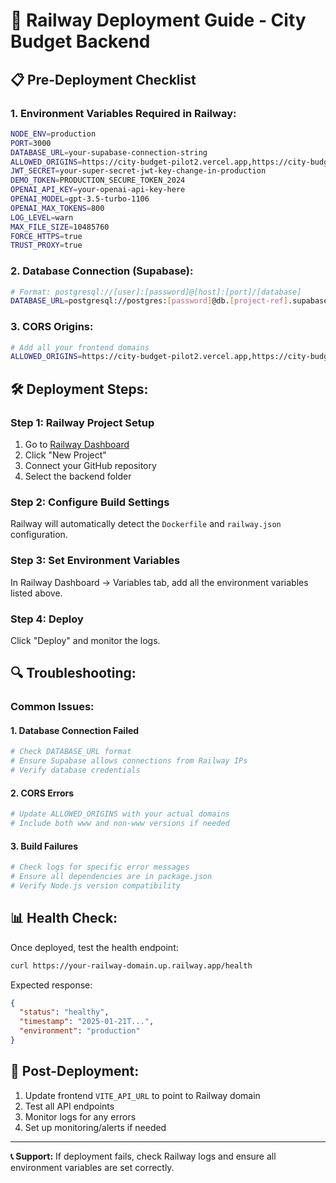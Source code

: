 # 🚀 Railway Deployment Guide - City Budget Backend

## 📋 **Pre-Deployment Checklist**

### 1. **Environment Variables Required in Railway:**
```bash
NODE_ENV=production
PORT=3000
DATABASE_URL=your-supabase-connection-string
ALLOWED_ORIGINS=https://city-budget-pilot2.vercel.app,https://city-budget-frontend-v2.vercel.app
JWT_SECRET=your-super-secret-jwt-key-change-in-production
DEMO_TOKEN=PRODUCTION_SECURE_TOKEN_2024
OPENAI_API_KEY=your-openai-api-key-here
OPENAI_MODEL=gpt-3.5-turbo-1106
OPENAI_MAX_TOKENS=800
LOG_LEVEL=warn
MAX_FILE_SIZE=10485760
FORCE_HTTPS=true
TRUST_PROXY=true
```

### 2. **Database Connection (Supabase):**
```bash
# Format: postgresql://[user]:[password]@[host]:[port]/[database]
DATABASE_URL=postgresql://postgres:[password]@db.[project-ref].supabase.co:5432/postgres
```

### 3. **CORS Origins:**
```bash
# Add all your frontend domains
ALLOWED_ORIGINS=https://city-budget-pilot2.vercel.app,https://city-budget-frontend-v2.vercel.app
```

## 🛠️ **Deployment Steps:**

### Step 1: Railway Project Setup
1. Go to [Railway Dashboard](https://railway.app/dashboard)
2. Click "New Project"
3. Connect your GitHub repository
4. Select the backend folder

### Step 2: Configure Build Settings
Railway will automatically detect the `Dockerfile` and `railway.json` configuration.

### Step 3: Set Environment Variables
In Railway Dashboard → Variables tab, add all the environment variables listed above.

### Step 4: Deploy
Click "Deploy" and monitor the logs.

## 🔍 **Troubleshooting:**

### Common Issues:

#### 1. **Database Connection Failed**
```bash
# Check DATABASE_URL format
# Ensure Supabase allows connections from Railway IPs
# Verify database credentials
```

#### 2. **CORS Errors**
```bash
# Update ALLOWED_ORIGINS with your actual domains
# Include both www and non-www versions if needed
```

#### 3. **Build Failures**
```bash
# Check logs for specific error messages
# Ensure all dependencies are in package.json
# Verify Node.js version compatibility
```

## 📊 **Health Check:**
Once deployed, test the health endpoint:
```bash
curl https://your-railway-domain.up.railway.app/health
```

Expected response:
```json
{
  "status": "healthy",
  "timestamp": "2025-01-21T...",
  "environment": "production"
}
```

## 🎯 **Post-Deployment:**
1. Update frontend `VITE_API_URL` to point to Railway domain
2. Test all API endpoints
3. Monitor logs for any errors
4. Set up monitoring/alerts if needed

---
**📞 Support:** If deployment fails, check Railway logs and ensure all environment variables are set correctly. 
